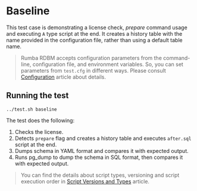 # Baseline

This test case is demonstrating a license check, _prepare_ command usage and executing `A` type script at the end. It creates a history table with the name provided in the configuration file, rather than using a default table name.

> Rumba RDBM accepts configuration parameters from the command-line, configuration file, and environment variables. So, you can set parameters from `test.cfg` in different ways. Please consult [Configuration](https://www.dbinvent.com/rdbm/guide/configuration) article about details.

## Running the test
```shell
../test.sh baseline
```

The test does the following:

1. Checks the license.
2. Detects `prepare` flag and creates a history table and executes `after.sql` script at the end.
3. Dumps schema in YAML format and compares it with expected output.
4. Runs pg_dump to dump the schema in SQL format, then compares it with expected output.

> You can find the details about script types, versioning and script execution order in [Script Versions and Types](https://www.dbinvent.com/rdbm/guide/script-versions-and-types) article.